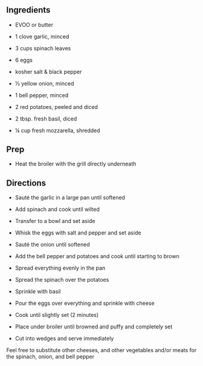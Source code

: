 # 

## Ingredients

- EVOO or butter

- 1 clove garlic, minced

- 3 cups spinach leaves

- 6 eggs

- kosher salt & black pepper

- ½ yellow onion, minced

- 1 bell pepper, minced

- 2 red potatoes, peeled and diced

- 2 tbsp. fresh basil, diced

- ¼ cup fresh mozzarella, shredded

## Prep

- Heat the broiler with the grill directly underneath

## Directions

- Sauté the garlic in a large pan until softened

- Add spinach and cook until wilted

- Transfer to a bowl and set aside

- Whisk the eggs with salt and pepper and set aside

- Sauté the onion until softened

- Add the bell pepper and potatoes and cook until starting to brown

- Spread everything evenly in the pan

- Spread the spinach over the potatoes

- Sprinkle with basil

- Pour the eggs over everything and sprinkle with cheese

- Cook until slightly set (2 minutes)

- Place under broiler until browned and puffy and completely set

- Cut into wedges and serve immediately

Feel free to substitute other cheeses, and other vegetables and/or meats
for the spinach, onion, and bell pepper
